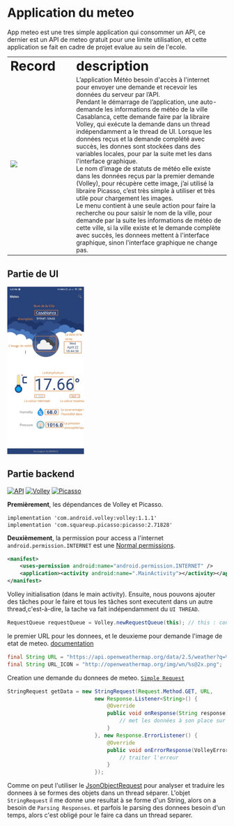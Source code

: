 # Application du meteo

App meteo est une tres simple application qui consommer un API, ce dernier est un API de meteo gratuit pour une limite utilisation, et cette application se fait en cadre de projet evalue au sein de l'ecole.

<table border="0">
 <tr>
    <td><b style="font-size:30px">Record</b></td>
    <td><b style="font-size:30px">description</b></td>
 </tr>
 <tr>
    <td  width="30%"><img src="/screens/app_meteo.gif"></td>
    <td>
    L’application Météo besoin d'accès à l'internet pour envoyer une demande et recevoir les données du serveur par l’API.</br>
    Pendant le démarrage de l’application, une auto-demande les informations de météo de la ville Casablanca, cette demande faire par la libraire Volley, qui exécute la demande dans un thread indépendamment a le thread de UI. Lorsque les données reçus et la demande complété avec succès, les donnes sont stockées dans des variables locales, pour par la suite met les dans l'interface graphique.</br>
    Le nom d’image de statuts de météo elle existe dans les données reçus par la premier demande (Volley), pour récupère cette image, j’ai utilisé la libraire Picasso, c’est très simple à utiliser et très utile pour chargement les images.</br>
    Le menu contient à une seule action pour faire la recherche ou pour saisir le nom de la ville, pour demande par la suite les informations de météo de cette ville, si la ville existe et le demande complète avec succès, les donnees mettent à l'interface graphique, sinon l'interface graphique ne change pas.</td>
 </tr>
</table>


## Partie de UI 

<img src="/screens/ui.jpg" width="35%">

##  Partie backend



[![API](https://img.shields.io/badge/openweathermap-orange?label=API)](https://openweathermap.org/api) 
[![Volley](https://img.shields.io/badge/Volley-green?label=library&logo=android)](https://developer.android.com/training/volley) 
[![Picasso](https://img.shields.io/badge/Picasso-red?label=library&logo=square)](https://square.github.io/picasso/) 
 
 
 
**Premièrement**, les dépendances de Volley et Picasso.

```
implementation 'com.android.volley:volley:1.1.1'
implementation 'com.squareup.picasso:picasso:2.71828'
```

**Deuxièmement**, la permission pour access a l'internet
`android.permission.INTERNET` est une 
[Normal permissions](https://developer.android.com/guide/topics/permissions/overview#normal_permissions).
```xml
<manifest>
    <uses-permission android:name="android.permission.INTERNET" />
    <application><activity android:name=".MainActivity"></activity></application>
</manifest>
```

 
Volley initialisation (dans le main activity). Ensuite, nous pouvons ajouter des tâches pour le faire 
et tous les tâches sont executent dans un autre thread,c'est-à-dire, la tache va fait indépendamment
du `UI THREAD`.
```java
RequestQueue requestQueue = Volley.newRequestQueue(this); // this : context
``` 

le premier URL pour les donnees, et le deuxieme pour demande l'image de etat de meteo. 
[documentation](https://openweathermap.org/current)
```java
final String URL = "https://api.openweathermap.org/data/2.5/weather?q=%s&units=metric&appid=key";
final String URL_ICON = "http://openweathermap.org/img/wn/%s@2x.png";
```


Creation une demande du donnees de meteo. [`Simple Request`](https://developer.android.com/training/volley/simple) 
```java
StringRequest getData = new StringRequest(Request.Method.GET, URL,
                            new Response.Listener<String>() {
                                @Override
                                public void onResponse(String response) {
                                    // met les données à son place sur le layout
                                }
                            }, new Response.ErrorListener() {
                                @Override
                                public void onErrorResponse(VolleyError error) {
                                    // traiter l'erreur
                                }
                            });
```
Comme on peut l'utiliser le [JsonObjectRequest](https://developer.android.com/training/volley/request) 
pour analyser et traduire les donnees à se formes des objets dans un thread séparer.
L'objet `StringRequest` il me donne une resultat à se forme d'un String, alors on a besoin de `Parsing Responses`. 
et parfois le parsing des donnees besoin d'un temps, alors c'est obligé pour le faire ca dans un thread separer.





